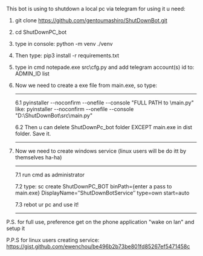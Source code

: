 
This bot is using to shutdown a local pc via telegram for using it u need:

1) git clone https://github.com/gentoumashiro/ShutDownBot.git
2) cd ShutDownPC_bot
3) type in console: python -m venv ./venv
4) Then type: pip3 install -r requirements.txt
5) type in cmd notepade.exe src\cfg.py and add telegram account(s) id to: ADMIN_ID list
6) Now we need to create a exe file from main.exe, so type:
	____________________________
	6.1 pyinstaller --noconfirm --onefile --console "FULL PATH to \main.py"
	like: pyinstaller --noconfirm --onefile --console "D:\ShutDownBot\src\main.py"

	6.2 Then u can delete ShutDownPc_bot folder EXCEPT main.exe in dist folder. Save it.
	____________________________

7) Now we need to create windows service (linux users will be do itt by themselves ha-ha)
	____________________________
	7.1 run cmd as administrator
	
	7.2 type: sc create ShutDownPC_BOT binPath={enter a pass to main.exe} DisplayName=″ShutDownBotService″ type=own start=auto
	
	7.3 rebot ur pc and use it!
	____________________________

P.S. for full use, preference get on the phone application "wake on lan" and setup it

P.P.S for linux users creating service: https://gist.github.com/ewenchou/be496b2b73be801fd85267ef5471458c
